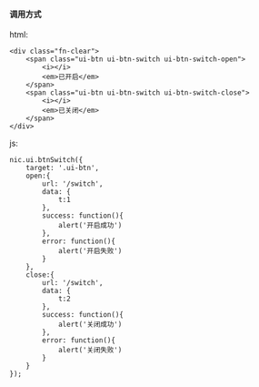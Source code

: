 #### 调用方式 ####

html:

	<div class="fn-clear">
		<span class="ui-btn ui-btn-switch ui-btn-switch-open">
			<i></i>
			<em>已开启</em>
		</span>
		<span class="ui-btn ui-btn-switch ui-btn-switch-close">
			<i></i>
			<em>已关闭</em>
		</span>
	</div>
	
js:

	nic.ui.btnSwitch({
		target: '.ui-btn',
		open:{
			url: '/switch',
			data: {
				t:1
			},
			success: function(){
				alert('开启成功')
			},
			error: function(){
				alert('开启失败')
			}
		},
		close:{
			url: '/switch',
			data: {
				t:2
			},
			success: function(){
				alert('关闭成功')
			},
			error: function(){
				alert('关闭失败')
			}
		}
	});